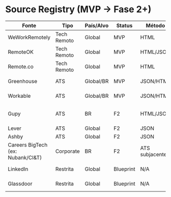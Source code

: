 # Source Registry (MVP → Fase 2+)
| Fonte        | Tipo     | País/Alvo     | Status | Método | Robots/ToS | Antibot | Notas |
|--------------|----------|---------------|--------|--------|------------|---------|-------|
| WeWorkRemotely | Tech Remoto | Global        | MVP    | HTML   | OK runtime | Baixo   | Tendência remota |
| RemoteOK     | Tech Remoto | Global        | MVP    | HTML/JSON | OK runtime | Médio   | JSON embutido |
| Remote.co    | Tech Remoto | Global        | MVP    | HTML   | OK runtime | Baixo   | Simples |
| Greenhouse   | ATS      | Global/BR      | MVP    | JSON/HTML | OK/tenant | Baixo   | Muitas empresas |
| Workable     | ATS      | Global/BR      | MVP    | JSON/HTML | OK/tenant | Médio   | Varia por tenant |
| Gupy         | ATS      | BR             | F2     | HTML/JSON | Varia     | Médio   | Validar por empresa |
| Lever        | ATS      | Global         | F2     | JSON    | OK runtime | Baixo   | Padrão |
| Ashby        | ATS      | Global         | F2     | JSON    | OK runtime | Baixo   | Crescente |
| Careers BigTech (ex: Nubank/CI&T) | Corporate | BR  | F2     | ATS subjacente | OK runtime | Baixo | Mapear ATS |
| LinkedIn     | Restrita | Global         | Blueprint | N/A  | Restritiva | Alto    | Sem scraper |
| Glassdoor    | Restrita | Global         | Blueprint | N/A  | Restritiva | Alto    | Sem scraper |
